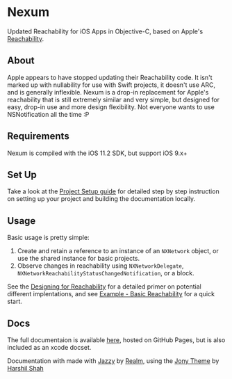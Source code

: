 # Nexum

Updated Reachability for iOS Apps in Objective-C, based on Apple's [Reachability](https://developer.apple.com/library/content/samplecode/Reachability/Introduction/Intro.html).

## About

Apple appears to have stopped updating their Reachability code. It isn't marked up with nullability for use with Swift projects, it doesn't use ARC, and is generally inflexible. Nexum is a drop-in replacement for Apple's reachability that is still extremely similar and very simple, but designed for easy, drop-in use and more design flexibility. Not everyone wants to use NSNotification all the time :P

## Requirements

Nexum is compiled with the iOS 11.2 SDK, but support iOS 9.x+

## Set Up

Take a look at the [Project Setup guide](https://code.vsanthanam.com/Nexum/Documentation/project-setup.html) for detailed step by step instruction on setting up your project and building the documentation locally.

## Usage

Basic usage is pretty simple:
1. Create and retain a reference to an instance of an `NXNetwork` object, or use the shared instance for basic projects.
2. Observe changes in reachability using `NXNetworkDelegate`,  `NXNetworkReachabilityStatusChangedNotification`, or a block.

See the  [Designing for Reachability](https://code.vsanthanam.com/Nexum/Documentation/designing-for-reachability.html) for a detailed primer on potential different implentations, and see [Example - Basic Reachability](https://code.vsanthanam.com/Nexum/Documentation/example---basic-reachability.html) for a quick start.

## Docs

The full documentaion is available [here](https://code.vsanthanam.com/Nexum/Documentation/), hosted on GitHub Pages, but is also included as an xcode docset.

Documentation with made with [Jazzy](https://github.com/realm/jazzy) by [Realm](https://realm.io), using the [Jony Theme](https://github.com/HarshilShah/Jony) by [Harshil Shah](https://github.com/HarshilShah/)
